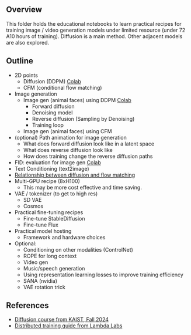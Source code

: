 ## Overview

This folder holds the educational notebooks to learn practical recipes for training image / video generation models under limited resource (under 72 A10 hours of training). Diffusion is a main method. Other adjacent models are also explored. 

## Outline

- 2D points
	- Diffusion (DDPM) [Colab](https://colab.research.google.com/drive/1TIV3GEPLEoZzMBfSm8B5QTeRFNTSVxIu)
	- CFM (conditional flow matching)
- Image generation
	- Image gen (animal faces) using DDPM [Colab](https://colab.research.google.com/drive/1pcFJS5nWDcDEHsig3c4AA8INd52Wjl35)
		- Forward diffusion
		- Denoising model
		- Reverse diffusion (Sampling by Denoising)
		- Training loop
	- Image gen (animal faces) using CFM
- (optional) Path animation for image generation
	- What does forward diffusion look like in a latent space
	- What does reverse diffusion look like
	- How does training change the reverse diffusion paths
- FID: evaluation for image gen [Colab](https://colab.research.google.com/drive/1Qdb8HjVXdN8tvwgoW2rZR86gTPruSrRW)
- Text Conditioning (text2image)
- [Relationship between diffusion and flow matching](https://diffusionflow.github.io/)
- Multi-GPU recipe (8xH100)
	- This may be more cost effective and time saving.
- VAE / tokenizer (to get to high res)
	- SD VAE
	- Cosmos
- Practical fine-tuning recipes
	- Fine-tune StableDiffusion
	- Fine-tune Flux
- Practical model hosting
	- Framework and hardware choices
- Optional:
	- Conditioning on other modalities (ControlNet)
	- ROPE for long context
	- Video gen
	- Music/speech generation
	- Using representation learning losses to improve training efficiency
	- SANA (nvidia)
	- VAE rotation trick


## References

- [Diffusion course from KAIST, Fall 2024](https://mhsung.github.io/kaist-cs492d-fall-2024/)
- [Distributed training guide from Lambda Labs](https://github.com/LambdaLabsML/distributed-training-guide)